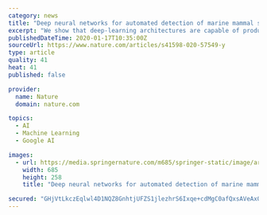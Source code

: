 ```yaml
---
category: news
title: "Deep neural networks for automated detection of marine mammal species"
excerpt: "We show that deep-learning architectures are capable of producing false-positive rates that are orders of magnitude lower than alternative algorithms while substantially increasing the ability to detect calls. We demonstrate that a deep neural network trained with recordings from a single geographic region recorded over a span of days is ..."
publishedDateTime: 2020-01-17T10:35:00Z
sourceUrl: https://www.nature.com/articles/s41598-020-57549-y
type: article
quality: 41
heat: 41
published: false

provider:
  name: Nature
  domain: nature.com

topics:
  - AI
  - Machine Learning
  - Google AI

images:
  - url: https://media.springernature.com/m685/springer-static/image/art%3A10.1038%2Fs41598-020-57549-y/MediaObjects/41598_2020_57549_Fig1_HTML.png
    width: 685
    height: 258
    title: "Deep neural networks for automated detection of marine mammal species"

secured: "GHjVtLkczEqlwl4D1NQZ8GnhtjUFZS1jlezhrS6Ixqe+cdMgC0afQxsAVeAxQTyGyPkcwfSHIm+aFeJ6SFt03gZUQPKYAUo8SwmQzzVN092QvBnDv7VILvPdx7QQf9ptJ3K6WOb63nF1NOMYLPVFvhErRz4A+F+sHMMeABTVrReeY5oDIC69fyezmjAdq4lsnYDiSe1NsZQS6qd/8XIHvNvf4/9I63zh12XUHMMzcKLB9lHKdX8s8G0TVkpeFFpn+xu50ozNC2XL0xk6OSyXJIJ8RDFjwRm+XMUwxcW7uZ+QwdYrRQjA3byk3p+BkT2hsLc9SwQEQIX+Pz/8e0Wm3ECy6pxPcAsslTdez2hF0xtDYeczDFDxLrVHayOc7kwDhwTGi4iSOxdn4Ncd2oxbzU8NOoz+q5hqWc7soiLdDymC2tHtfFIUpP4I7m6FpsJqH/6zRxt0mAcbWAhqCPstcQ==;WdMEeDoNEW12Rq6F2sBzBg=="
---
```


